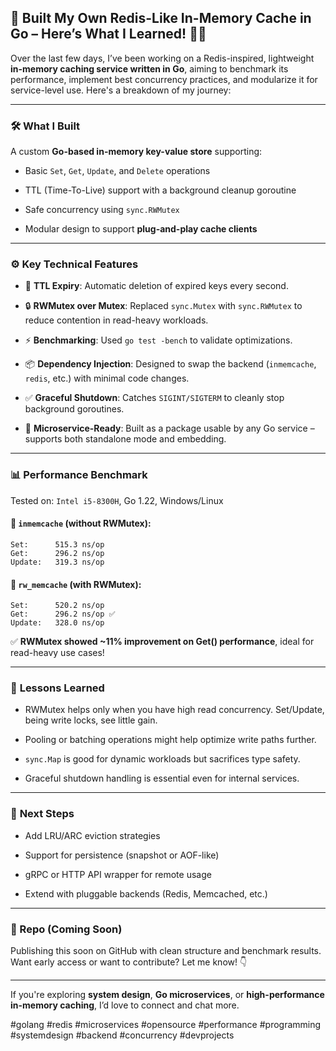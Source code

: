 ## 🚀 Built My Own Redis-Like In-Memory Cache in Go – Here’s What I Learned! 🔧🧠

Over the last few days, I’ve been working on a Redis-inspired, lightweight **in-memory caching service written in Go**, aiming to benchmark its performance, implement best concurrency practices, and modularize it for service-level use. Here's a breakdown of my journey:

---

### 🛠️ **What I Built**

A custom **Go-based in-memory key-value store** supporting:

- Basic `Set`, `Get`, `Update`, and `Delete` operations
    
- TTL (Time-To-Live) support with a background cleanup goroutine
    
- Safe concurrency using `sync.RWMutex`
    
- Modular design to support **plug-and-play cache clients**
    

---

### ⚙️ **Key Technical Features**

- 🔁 **TTL Expiry**: Automatic deletion of expired keys every second.
    
- 🔒 **RWMutex over Mutex**: Replaced `sync.Mutex` with `sync.RWMutex` to reduce contention in read-heavy workloads.
    
- ⚡ **Benchmarking**: Used `go test -bench` to validate optimizations.
    
- 📦 **Dependency Injection**: Designed to swap the backend (`inmemcache`, `redis`, etc.) with minimal code changes.
    
- ✅ **Graceful Shutdown**: Catches `SIGINT/SIGTERM` to cleanly stop background goroutines.
    
- 🧪 **Microservice-Ready**: Built as a package usable by any Go service – supports both standalone mode and embedding.
    

---

### 📊 **Performance Benchmark**

Tested on: `Intel i5-8300H`, Go 1.22, Windows/Linux

#### 🔹 `inmemcache` (without RWMutex):

```
Set:      515.3 ns/op
Get:      296.2 ns/op
Update:   319.3 ns/op
```

#### 🔸 `rw_memcache` (with RWMutex):

```
Set:      520.2 ns/op
Get:      296.2 ns/op ✅
Update:   328.0 ns/op
```

✅ **RWMutex showed ~11% improvement on Get() performance**, ideal for read-heavy use cases!

---

### 🤔 **Lessons Learned**

- RWMutex helps only when you have high read concurrency. Set/Update, being write locks, see little gain.
    
- Pooling or batching operations might help optimize write paths further.
    
- `sync.Map` is good for dynamic workloads but sacrifices type safety.
    
- Graceful shutdown handling is essential even for internal services.
    

---

### 🔄 **Next Steps**

- Add LRU/ARC eviction strategies
    
- Support for persistence (snapshot or AOF-like)
    
- gRPC or HTTP API wrapper for remote usage
    
- Extend with pluggable backends (Redis, Memcached, etc.)
    

---

### 📂 Repo (Coming Soon)

Publishing this soon on GitHub with clean structure and benchmark results. Want early access or want to contribute? Let me know! 👇

---

If you're exploring **system design**, **Go microservices**, or **high-performance in-memory caching**, I’d love to connect and chat more.

#golang #redis #microservices #opensource #performance #programming #systemdesign #backend #concurrency #devprojects